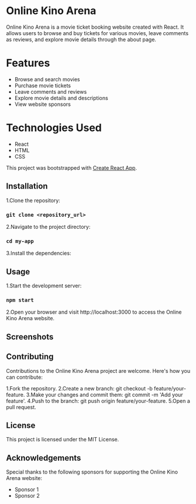 # Online Kino Arena
Online Kino Arena is a movie ticket booking website created with React. It allows users to browse and buy tickets for various movies, leave comments as reviews, and explore movie details through the about page.

# Features
* Browse and search movies
* Purchase movie tickets
* Leave comments and reviews
* Explore movie details and descriptions
* View website sponsors

# Technologies Used
* React
* HTML
* CSS

This project was bootstrapped with [Create React App](https://github.com/facebook/create-react-app).

## Installation

1.Clone the repository:

### `git clone <repository_url>`

2.Navigate to the project directory:

### `cd my-app`

3.Install the dependencies:

## Usage

1.Start the development server:

### `npm start`

2.Open your browser and visit http://localhost:3000 to access the Online Kino Arena website.


## Screenshots


## Contributing

Contributions to the Online Kino Arena project are welcome. Here's how you can contribute:

1.Fork the repository.
2.Create a new branch: git checkout -b feature/your-feature.
3.Make your changes and commit them: git commit -m 'Add your feature'.
4.Push to the branch: git push origin feature/your-feature.
5.Open a pull request.

## License

This project is licensed under the MIT License.

## Acknowledgements

Special thanks to the following sponsors for supporting the Online Kino Arena website:

* Sponsor 1
* Sponsor 2

